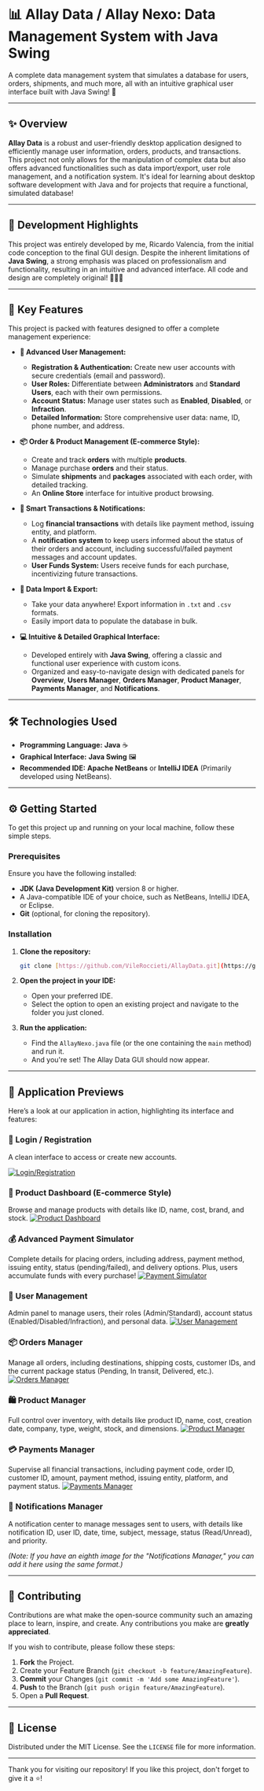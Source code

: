 # 📊 Allay Data / Allay Nexo: Data Management System with Java Swing

A complete data management system that simulates a database for users, orders, shipments, and much more, all with an intuitive graphical user interface built with Java Swing! 🚀

---

## ✨ Overview

**Allay Data** is a robust and user-friendly desktop application designed to efficiently manage user information, orders, products, and transactions. This project not only allows for the manipulation of complex data but also offers advanced functionalities such as data import/export, user role management, and a notification system. It's ideal for learning about desktop software development with Java and for projects that require a functional, simulated database!

---

## 🌟 Development Highlights

This project was entirely developed by me, Ricardo Valencia, from the initial code conception to the final GUI design. Despite the inherent limitations of **Java Swing**, a strong emphasis was placed on professionalism and functionality, resulting in an intuitive and advanced interface. All code and design are completely original! 👨‍💻✨

---

## 🚀 Key Features

This project is packed with features designed to offer a complete management experience:

* **👥 Advanced User Management:**
    * **Registration & Authentication:** Create new user accounts with secure credentials (email and password).
    * **User Roles:** Differentiate between **Administrators** and **Standard Users**, each with their own permissions.
    * **Account Status:** Manage user states such as **Enabled**, **Disabled**, or **Infraction**.
    * **Detailed Information:** Store comprehensive user data: name, ID, phone number, and address.

* **📦 Order & Product Management (E-commerce Style):**
    * Create and track **orders** with multiple **products**.
    * Manage purchase **orders** and their status.
    * Simulate **shipments** and **packages** associated with each order, with detailed tracking.
    * An **Online Store** interface for intuitive product browsing.

* **💸 Smart Transactions & Notifications:**
    * Log **financial transactions** with details like payment method, issuing entity, and platform.
    * A **notification system** to keep users informed about the status of their orders and account, including successful/failed payment messages and account updates.
    * **User Funds System:** Users receive funds for each purchase, incentivizing future transactions.

* **🔄 Data Import & Export:**
    * Take your data anywhere! Export information in `.txt` and `.csv` formats.
    * Easily import data to populate the database in bulk.

* **💻 Intuitive & Detailed Graphical Interface:**
    * Developed entirely with **Java Swing**, offering a classic and functional user experience with custom icons.
    * Organized and easy-to-navigate design with dedicated panels for **Overview**, **Users Manager**, **Orders Manager**, **Product Manager**, **Payments Manager**, and **Notifications**.

---

## 🛠️ Technologies Used

* **Programming Language:** **Java** ☕
* **Graphical Interface:** **Java Swing** 🖼️
* **Recommended IDE:** **Apache NetBeans** or **IntelliJ IDEA** (Primarily developed using NetBeans).

---

## ⚙️ Getting Started

To get this project up and running on your local machine, follow these simple steps.

### Prerequisites

Ensure you have the following installed:

* **JDK (Java Development Kit)** version 8 or higher.
* A Java-compatible IDE of your choice, such as NetBeans, IntelliJ IDEA, or Eclipse.
* **Git** (optional, for cloning the repository).

### Installation

1.  **Clone the repository:**
    ```sh
    git clone [https://github.com/VileRoccieti/AllayData.git](https://github.com/VileRoccieti/AllayData.git)
    ```
2.  **Open the project in your IDE:**
    * Open your preferred IDE.
    * Select the option to open an existing project and navigate to the folder you just cloned.

3.  **Run the application:**
    * Find the `AllayNexo.java` file (or the one containing the `main` method) and run it.
    * And you're set! The Allay Data GUI should now appear.

---

## 📸 Application Previews

Here’s a look at our application in action, highlighting its interface and features:

### 🔑 Login / Registration
A clean interface to access or create new accounts.

[![Login/Registration](https://github.com/VileRoccieti/AllayData/blob/main/assets/im1.webp?raw=true)](https://github.com/VileRoccieti/AllayData/blob/main/assets/im1.webp?raw=true)

### 🛒 Product Dashboard (E-commerce Style)
Browse and manage products with details like ID, name, cost, brand, and stock.
[![Product Dashboard](https://github.com/VileRoccieti/AllayData/blob/main/assets/im2.webp?raw=true)](https://github.com/VileRoccieti/AllayData/blob/main/assets/im2.webp?raw=true)

### 💰 Advanced Payment Simulator
Complete details for placing orders, including address, payment method, issuing entity, status (pending/failed), and delivery options. Plus, users accumulate funds with every purchase!
[![Payment Simulator](https://github.com/VileRoccieti/AllayData/blob/main/assets/im3.webp?raw=true)](https://github.com/VileRoccieti/AllayData/blob/main/assets/im3.webp?raw=true)

### 👤 User Management
Admin panel to manage users, their roles (Admin/Standard), account status (Enabled/Disabled/Infraction), and personal data.
[![User Management](https://github.com/VileRoccieti/AllayData/blob/main/assets/im4.webp?raw=true)](https://github.com/VileRoccieti/AllayData/blob/main/assets/im4.webp?raw=true)

### 📦 Orders Manager
Manage all orders, including destinations, shipping costs, customer IDs, and the current package status (Pending, In transit, Delivered, etc.).
[![Orders Manager](https://github.com/VileRoccieti/AllayData/blob/main/assets/im5.webp?raw=true)](https://github.com/VileRoccieti/AllayData/blob/main/assets/im5.webp?raw=true)

### 🛍️ Product Manager
Full control over inventory, with details like product ID, name, cost, creation date, company, type, weight, stock, and dimensions.
[![Product Manager](https://github.com/VileRoccieti/AllayData/blob/main/assets/im6.webp?raw=true)](https://github.com/VileRoccieti/AllayData/blob/main/assets/im6.webp?raw=true)

### 💳 Payments Manager
Supervise all financial transactions, including payment code, order ID, customer ID, amount, payment method, issuing entity, platform, and payment status.
[![Payments Manager](https://github.com/VileRoccieti/AllayData/blob/main/assets/im7.webp?raw=true)](https://github.com/VileRoccieti/AllayData/blob/main/assets/im7.webp?raw=true)

### 🔔 Notifications Manager
A notification center to manage messages sent to users, with details like notification ID, user ID, date, time, subject, message, status (Read/Unread), and priority.

*(Note: If you have an eighth image for the "Notifications Manager," you can add it here using the same format.)*

---
## 🤝 Contributing

Contributions are what make the open-source community such an amazing place to learn, inspire, and create. Any contributions you make are **greatly appreciated**.

If you wish to contribute, please follow these steps:

1.  **Fork** the Project.
2.  Create your Feature Branch (`git checkout -b feature/AmazingFeature`).
3.  **Commit** your Changes (`git commit -m 'Add some AmazingFeature'`).
4.  **Push** to the Branch (`git push origin feature/AmazingFeature`).
5.  Open a **Pull Request**.

---

## 📜 License

Distributed under the MIT License. See the `LICENSE` file for more information.

---

Thank you for visiting our repository! If you like this project, don't forget to give it a ⭐!
